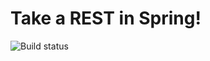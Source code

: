 # Take a REST in Spring!

![Build status](https://travis-ci.org/flushdia/take-a-REST-in-spring.svg?branch=master)

